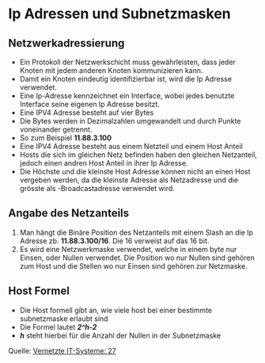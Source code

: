 # Ip Adressen und Subnetzmasken

## Netzwerkadressierung

+ Ein Protokoll der Netzwerkschicht muss gewährleisten, dass jeder Knoten mit jedem anderen Knoten kommunizieren kann.
+ Damit ein Knoten eindeutig identifizierbar ist, wird die Ip Adresse verwendet.
+ Eine Ip-Adresse kennzeichnet ein Interface, wobei jedes benutzte Interface seine eigenen Ip Adresse besitzt.
+ Eine IPV4 Adresse besteht auf vier Bytes
+ Die Bytes werden in Dezimalzahlen umgewandelt und durch Punkte voneinander getrennt.
+ So zum Beispiel **11.88.3.100**
+ Eine IPV4 Adresse besteht aus einem Netzteil und einem Host Anteil
+ Hosts die sich im gleichen Netz befinden haben den gleichen Netzanteil, jedoch einen andren Host Anteil in ihrer Ip Adresse.
+ Die Höchste und die kleinste Host Adresse können nicht an einen Host vergeben werden, da die kleinste Adresse als Netzadresse und die grösste als -Broadcastadresse verwendet wird.

## Angabe des Netzanteils

1. Man hängt die Binäre Position des Netzanteils mit einem Slash an die Ip Adresse zb. **11.88.3.100/16**. Die 16 verweist auf das 16 bit.
2. Es wird eine Netzwerkmaske verwendet, welche in einem byte nur Einsen, oder Nullen verwendet.
Die Position wo nur Nullen sind gehören zum Host und die Stellen wo nur Einsen sind gehören zur Netzmaske.

## Host Formel
+ Die Host formell gibt an, wie viele host bei einer bestimmte subnetzmaske erlaubt sind
+ Die Formel lautet ***2^h-2***
+ ***h*** steht hierbei für die Anzahl der Nullen in der Subnetzmaske

Quelle: [Vernetzte IT-Systeme: 27](https://intranet.rbbk-dortmund.de/~heimann/buecher/vernetzte_it_systeme_a4/seite027.gif)

